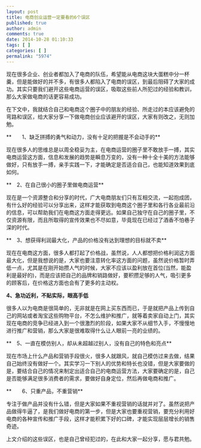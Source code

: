 ```yaml
---
layout: post
title: 电商创业运营一定要看的6个误区
published: true
author: admin
comments: true
date: 2014-10-28 01:10:33
tags: [ ]
categories: [ ]
permalink: "5974"
---
```

现在很多企业、创业者都加入了电商的队伍，希望能从电商这块大蛋糕中分一杯羹，但是能做好的并不多，有很多人都陷入了电商的误区，到最后阻碍了大家的成功。其实只要我们避开这些电商运营的误区，吸取这些前人所犯过的经验和教训，那么大家做电商的话更容易成功。

在下文中，我就结合自己和电商这个圈子中的朋友的经验、所走过的本应该避免的弯路和误区，给大家分享一下做电商创业应该避开的误区，大家有则改之，无则加勉。

**　　1、缺乏拼搏的勇气和动力，没有十足的把握是不会动手的**

现在很多人的思维总是以周全稳妥为主，在电商运营的圈子里不敢放手一搏，其实电商运营这方面，信息和发展的趋势是瞬息万变的，没有一种十全十美的方法能够做好，只有放手一搏，亲手实践一下，才能确定是否适合自己，也能知道效果到底如何。

**　2、在自己很小的圈子里做电商运营**

现在是一个资源整合和分享的时代，广大电商朋友们只有互相交流，一起抱成团，有什么好的经验可以分享出来，这样才能获取到电商这个圈子里和各行各业最前沿的信息，可以帮助我们在电商这方面走得更远。如果自己独守在自己的圈子里，不仅资源有限，而且所取得的宣传效果也不尽如意，毕竟现在已经过了酒香不怕巷子深的时代。

**　3、想获得利润最大化，产品的价格没有达到理想的目标就不卖**

现在在电商这方面，很多人都打起了价格战，虽然说，人人都想把价格利润这方面最大化，但是我想说的是，大家也要注意转化率这方面的问题，虽然说价格暂时弄低一点，尤其是在刚开始攒人气的时候，大家不应该以盈利放在首位(当然，能盈利是最好的)，而是应该把自己的品牌和销路做好，要积攒足够的人气，吸引更多的顾客后，在价格这方面也会有了更多的主动权。

**4、急功近利，不贴实际，眼高手低**

很多人以为电商是很简单的，无非就是在网上买东西而已，于是就把产品上传到自己的网站或者淘宝这些购物平台，不怎么维护和推广，就等着卖家自动上门，其实现在电商的竞争已经进入到一个很激烈的阶段，如果大家不从细节入手，不慢慢地进行推广和营销，那么大家是很难取得什么让人眼前一亮的业绩的。

**　5、一直在模仿别人，却从未超越过别人，没有自己的特色和亮点**

现在市场上什么产品和营销手段很火，很多人就跟风，就自己模仿过来去做，结果自己始终没有做好一个。其实学习一下别人的优势和特长也没错，但是大家要做的是，要结合自己的情况来制定出适合自己的电商运营方法，大家要确定的是，自己是否能够满足很多消费者的需求，要做好自身定位，然后再做电商和推广。

**　　6、只重产品，不重营销**

专注于做产品并没有什么错，但是大家如果不重视营销的话就并对了。虽然说把产品做得牛逼了，是我们做好电商的第一步，但是大家也要重视营销，要充分利用好电商的各种宣传和推广手段，这样才能积累下好的口碑，才能实现层层增长的销售奇迹。

上文介绍的这些误区，也是自己曾经犯过的，在此和大家一起分享，愿与君共勉。
